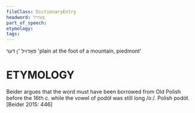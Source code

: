 ```yaml
---
fileClass: DictionaryEntry
headword: פּאָדויל
part_of_speech: 
etymology: 
tags: 
---
```

פּאָדויל
־ן
דער
'plain at the foot of a mountain, piedmont'

ETYMOLOGY
===========
Beider argues that the word must have been borrowed from Old Polish before the 16th c. while the vowel of podół was still long /oː/.
Polish podół. 
[Beider 2015: 446]